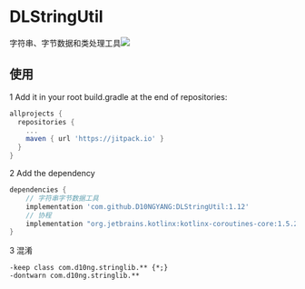 # DLStringUtil
字符串、字节数据和类处理工具[![](https://jitpack.io/v/D10NGYANG/DLStringUtil.svg)](https://jitpack.io/#D10NGYANG/DLStringUtil)

## 使用
1 Add it in your root build.gradle at the end of repositories:
```gradle
allprojects {
  repositories {
    ...
    maven { url 'https://jitpack.io' }
  }
}
```
2 Add the dependency
```gradle
dependencies {
    // 字符串字节数据工具
    implementation 'com.github.D10NGYANG:DLStringUtil:1.12'
    // 协程
    implementation "org.jetbrains.kotlinx:kotlinx-coroutines-core:1.5.2"
}
```
3 混淆
```properties
-keep class com.d10ng.stringlib.** {*;}
-dontwarn com.d10ng.stringlib.**
```
